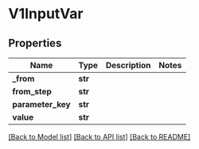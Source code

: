 # V1InputVar

## Properties
Name | Type | Description | Notes
------------ | ------------- | ------------- | -------------
**_from** | **str** |  | 
**from_step** | **str** |  | 
**parameter_key** | **str** |  | 
**value** | **str** |  | 

[[Back to Model list]](../README.md#documentation-for-models) [[Back to API list]](../README.md#documentation-for-api-endpoints) [[Back to README]](../README.md)

